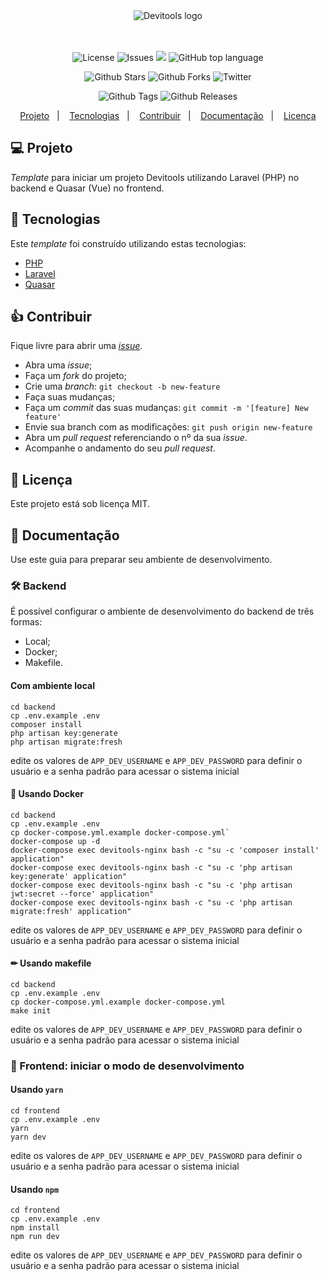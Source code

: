 <div align="center">
  <img alt="Devitools logo" src="https://devi.tools/images/logo-horizontal.png" />
</div>
<br>
<br>
<p align="center">
  <a href="#" style="text-decoration: none">
    <img alt="License" src="https://img.shields.io/github/license/devitools/starter-kit?color=34CB79" />
  </a>
  <a href="https://github.com/devitools/starter-kit/issues" style="text-decoration: none" target="_blank">
    <img alt="Issues" src="https://img.shields.io/github/issues/devitools/starter-kit?color=34CB79" />
  </a>
    <a href="https://github.com/devitools/starter-kit/graphs/contributors" style="text-decoration: none" target="_blank">
    <img src="https://img.shields.io/github/contributors/devitools/starter-kit?color=34CB79" />
  </a>
  <a href="#" style="text-decoration: none">
    <img alt="GitHub top language" src="https://img.shields.io/github/languages/top/devitools/starter-kit?color=34CB79" />
  </a>
</p>

<p align="center">
  <a href="https://github.com/devitools/starter-kit/stargazers" style="text-decoration: none" target="_blank">
    <img alt="Github Stars" src="https://img.shields.io/github/stars/devitools/starter-kit?style=social" />
  </a>
  <a href="https://github.com/devitools/starter-kit/network/members" style="text-decoration: none" target="_blank">
    <img alt="Github Forks" src="https://img.shields.io/github/forks/devitools/starter-kit?style=social" />
  </a>
  <a href="https://twitter.com/devitools" style="text-decoration: none" target="_blank">
    <img alt="Twitter" src="https://img.shields.io/twitter/follow/devitools?label=Twitter&style=social" />
  </a>
</p>

<p align="center">
  <a href="https://github.com/devitools/starter-kit/tags" style="text-decoration: none" target="_blank">
    <img alt="Github Tags" src="https://img.shields.io/github/v/tag/devitools/starter-kit.svg?logo=github" />
  </a>
  <a href="https://github.com/devitools/starter-kit/releases" style="text-decoration: none" target="_blank">
    <img alt="Github Releases" src="https://img.shields.io/github/last-commit/devitools/starter-kit.svg?label=Updated&logo=github&maxAge=600" />
  </a>
</p>

<p align="center">
 <a href="#projeto">Projeto</a>&nbsp;&nbsp;&nbsp;|&nbsp;&nbsp;&nbsp;
  <a href="#rocket-tecnologias">Tecnologias</a>&nbsp;&nbsp;&nbsp;|&nbsp;&nbsp;&nbsp;
  <a href="#contribuir">Contribuir</a>&nbsp;&nbsp;&nbsp;|&nbsp;&nbsp;&nbsp;
  <a href="#+1-documentacao">Documentação</a>&nbsp;&nbsp;&nbsp;|&nbsp;&nbsp;&nbsp;
  <a href="#memo-licença">Licença</a>
</p>

## 💻 Projeto

_Template_ para iniciar um projeto Devitools utilizando Laravel (PHP) no backend e Quasar (Vue) no frontend.

## 🚀 Tecnologias

Este _template_ foi construído utilizando estas tecnologias:

- [PHP](https://php.net)
- [Laravel](https://laravel.com)
- [Quasar](https://quasar.dev)

## 👍 Contribuir

Fique livre para abrir uma [_issue_](https://github.com/devitools/starter-kit/issues).

- Abra uma _issue_;
- Faça um _fork_ do projeto;
- Crie uma _branch_: `git checkout -b new-feature`
- Faça suas mudanças;
- Faça um _commit_ das suas mudanças: `git commit -m '[feature] New feature'`
- Envie sua branch com as modificações: `git push origin new-feature`
- Abra um _pull request_ referenciando o nº da sua _issue_.
- Acompanhe o andamento do seu _pull request_.

## 📝 Licença

Este projeto está sob licença MIT.

## 🤔 Documentação

Use este guia para preparar seu ambiente de desenvolvimento.

### 🛠 Backend

É possível configurar o ambiente de desenvolvimento do backend de três formas:
  - Local;
  - Docker;
  - Makefile.

#### Com ambiente local

```shell
cd backend
cp .env.example .env
composer install
php artisan key:generate
php artisan migrate:fresh
```

edite os valores de `APP_DEV_USERNAME` e `APP_DEV_PASSWORD` para definir o usuário e a senha padrão para acessar o sistema inicial

#### 🐋 Usando Docker

```shell
cd backend
cp .env.example .env
cp docker-compose.yml.example docker-compose.yml`
docker-compose up -d
docker-compose exec devitools-nginx bash -c "su -c 'composer install' application"
docker-compose exec devitools-nginx bash -c "su -c 'php artisan key:generate' application"
docker-compose exec devitools-nginx bash -c "su -c 'php artisan jwt:secret --force' application"
docker-compose exec devitools-nginx bash -c "su -c 'php artisan migrate:fresh' application"
```

edite os valores de `APP_DEV_USERNAME` e `APP_DEV_PASSWORD` para definir o usuário e a senha padrão para acessar o  sistema inicial

#### ✏ Usando makefile

```shell
cd backend
cp .env.example .env
cp docker-compose.yml.example docker-compose.yml
make init
```

edite os valores de `APP_DEV_USERNAME` e `APP_DEV_PASSWORD` para definir o usuário e a senha padrão para acessar o
sistema inicial

### 🎨 Frontend: iniciar o modo de desenvolvimento

#### Usando `yarn`

```shell
cd frontend
cp .env.example .env
yarn
yarn dev
```

edite os valores de `APP_DEV_USERNAME` e `APP_DEV_PASSWORD` para definir o usuário e a senha padrão para acessar o  sistema inicial

#### Usando `npm`

```shell
cd frontend
cp .env.example .env
npm install
npm run dev
```

edite os valores de `APP_DEV_USERNAME` e `APP_DEV_PASSWORD` para definir o usuário e a senha padrão para acessar o  sistema inicial
